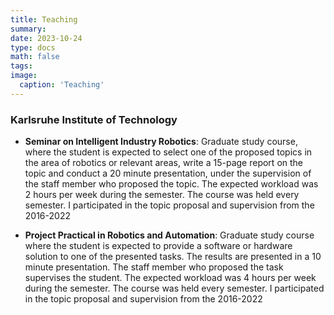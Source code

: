 ```yaml
---
title: Teaching
summary: 
date: 2023-10-24
type: docs
math: false
tags:
image:
  caption: 'Teaching'
---
```

### Karlsruhe Institute of Technology

- **Seminar on Intelligent Industry Robotics**: Graduate study course, where the student is expected to select one of the proposed topics in the area of robotics or relevant areas, write a 15-page report on the topic and conduct a 20 minute presentation, under the supervision of the staff member who proposed the topic. The expected workload was 2 hours per week during the semester. The course was held every semester. I participated in the topic proposal and supervision from the 2016-2022

- **Project Practical in Robotics and Automation**: Graduate study course where the student is expected to provide a software or hardware solution to one of the presented tasks. The results are presented in a 10 minute presentation. The staff member who proposed the task supervises the student. The expected workload was 4 hours per week during the semester. The course was held every semester. I participated in the topic proposal and supervision from the 2016-2022

